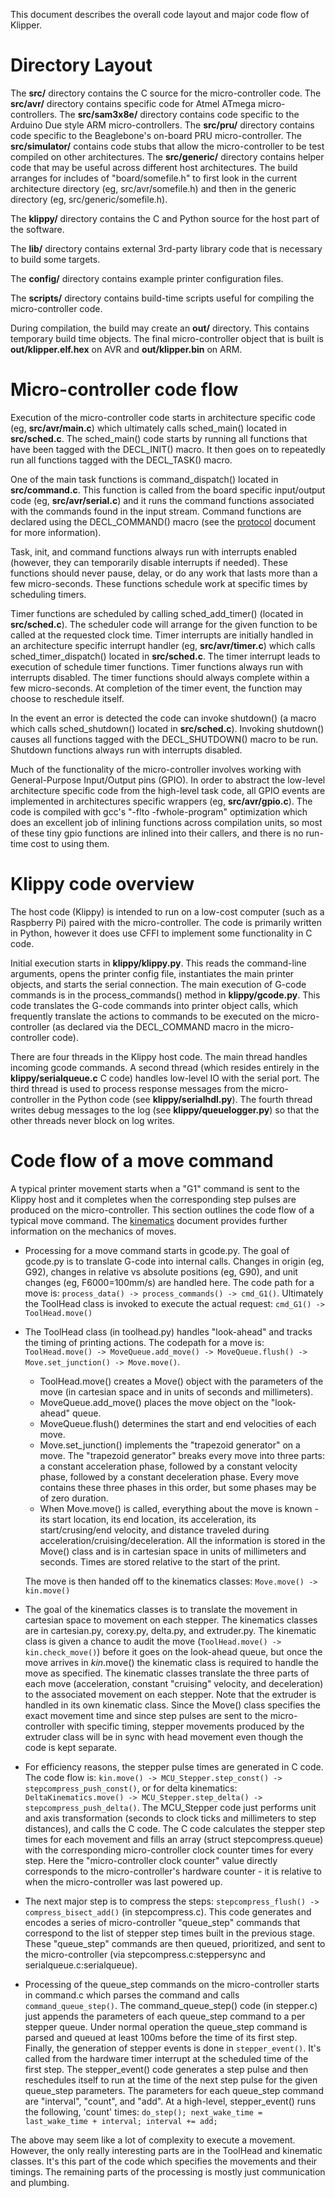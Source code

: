 This document describes the overall code layout and major code flow of
Klipper.

Directory Layout
================

The **src/** directory contains the C source for the micro-controller
code. The **src/avr/** directory contains specific code for Atmel
ATmega micro-controllers. The **src/sam3x8e/** directory contains code
specific to the Arduino Due style ARM micro-controllers. The
**src/pru/** directory contains code specific to the Beaglebone's
on-board PRU micro-controller. The **src/simulator/** contains code
stubs that allow the micro-controller to be test compiled on other
architectures. The **src/generic/** directory contains helper code
that may be useful across different host architectures. The build
arranges for includes of "board/somefile.h" to first look in the
current architecture directory (eg, src/avr/somefile.h) and then in
the generic directory (eg, src/generic/somefile.h).

The **klippy/** directory contains the C and Python source for the
host part of the software.

The **lib/** directory contains external 3rd-party library code that
is necessary to build some targets.

The **config/** directory contains example printer configuration
files.

The **scripts/** directory contains build-time scripts useful for
compiling the micro-controller code.

During compilation, the build may create an **out/** directory. This
contains temporary build time objects. The final micro-controller
object that is built is **out/klipper.elf.hex** on AVR and
**out/klipper.bin** on ARM.

Micro-controller code flow
==========================

Execution of the micro-controller code starts in architecture specific
code (eg, **src/avr/main.c**) which ultimately calls sched_main()
located in **src/sched.c**. The sched_main() code starts by running
all functions that have been tagged with the DECL_INIT() macro. It
then goes on to repeatedly run all functions tagged with the
DECL_TASK() macro.

One of the main task functions is command_dispatch() located in
**src/command.c**. This function is called from the board specific
input/output code (eg, **src/avr/serial.c**) and it runs the command
functions associated with the commands found in the input
stream. Command functions are declared using the DECL_COMMAND() macro
(see the [protocol](Protocol.md) document for more information).

Task, init, and command functions always run with interrupts enabled
(however, they can temporarily disable interrupts if needed). These
functions should never pause, delay, or do any work that lasts more
than a few micro-seconds. These functions schedule work at specific
times by scheduling timers.

Timer functions are scheduled by calling sched_add_timer() (located in
**src/sched.c**). The scheduler code will arrange for the given
function to be called at the requested clock time. Timer interrupts
are initially handled in an architecture specific interrupt handler
(eg, **src/avr/timer.c**) which calls sched_timer_dispatch() located
in **src/sched.c**. The timer interrupt leads to execution of schedule
timer functions. Timer functions always run with interrupts
disabled. The timer functions should always complete within a few
micro-seconds. At completion of the timer event, the function may
choose to reschedule itself.

In the event an error is detected the code can invoke shutdown() (a
macro which calls sched_shutdown() located in **src/sched.c**).
Invoking shutdown() causes all functions tagged with the
DECL_SHUTDOWN() macro to be run. Shutdown functions always run with
interrupts disabled.

Much of the functionality of the micro-controller involves working
with General-Purpose Input/Output pins (GPIO). In order to abstract
the low-level architecture specific code from the high-level task
code, all GPIO events are implemented in architectures specific
wrappers (eg, **src/avr/gpio.c**). The code is compiled with gcc's
"-flto -fwhole-program" optimization which does an excellent job of
inlining functions across compilation units, so most of these tiny
gpio functions are inlined into their callers, and there is no
run-time cost to using them.

Klippy code overview
====================

The host code (Klippy) is intended to run on a low-cost computer (such
as a Raspberry Pi) paired with the micro-controller. The code is
primarily written in Python, however it does use CFFI to implement
some functionality in C code.

Initial execution starts in **klippy/klippy.py**. This reads the
command-line arguments, opens the printer config file, instantiates
the main printer objects, and starts the serial connection. The main
execution of G-code commands is in the process_commands() method in
**klippy/gcode.py**. This code translates the G-code commands into
printer object calls, which frequently translate the actions to
commands to be executed on the micro-controller (as declared via the
DECL_COMMAND macro in the micro-controller code).

There are four threads in the Klippy host code. The main thread
handles incoming gcode commands. A second thread (which resides
entirely in the **klippy/serialqueue.c** C code) handles low-level IO
with the serial port. The third thread is used to process response
messages from the micro-controller in the Python code (see
**klippy/serialhdl.py**). The fourth thread writes debug messages to
the log (see **klippy/queuelogger.py**) so that the other threads
never block on log writes.

Code flow of a move command
===========================

A typical printer movement starts when a "G1" command is sent to the
Klippy host and it completes when the corresponding step pulses are
produced on the micro-controller. This section outlines the code flow
of a typical move command. The [kinematics](Kinematics.md) document
provides further information on the mechanics of moves.

* Processing for a move command starts in gcode.py. The goal of
  gcode.py is to translate G-code into internal calls. Changes in
  origin (eg, G92), changes in relative vs absolute positions (eg,
  G90), and unit changes (eg, F6000=100mm/s) are handled here. The
  code path for a move is: `process_data() -> process_commands() ->
  cmd_G1()`. Ultimately the ToolHead class is invoked to execute the
  actual request: `cmd_G1() -> ToolHead.move()`

* The ToolHead class (in toolhead.py) handles "look-ahead" and tracks
  the timing of printing actions. The codepath for a move is:
  `ToolHead.move() -> MoveQueue.add_move() -> MoveQueue.flush() ->
  Move.set_junction() -> Move.move()`.
  * ToolHead.move() creates a Move() object with the parameters of the
  move (in cartesian space and in units of seconds and millimeters).
  * MoveQueue.add_move() places the move object on the "look-ahead"
  queue.
  * MoveQueue.flush() determines the start and end velocities of each
  move.
  * Move.set_junction() implements the "trapezoid generator" on a
  move. The "trapezoid generator" breaks every move into three parts:
  a constant acceleration phase, followed by a constant velocity
  phase, followed by a constant deceleration phase. Every move
  contains these three phases in this order, but some phases may be of
  zero duration.
  * When Move.move() is called, everything about the move is known -
  its start location, its end location, its acceleration, its
  start/crusing/end velocity, and distance traveled during
  acceleration/cruising/deceleration. All the information is stored in
  the Move() class and is in cartesian space in units of millimeters
  and seconds. Times are stored relative to the start of the print.

  The move is then handed off to the kinematics classes: `Move.move()
  -> kin.move()`

* The goal of the kinematics classes is to translate the movement in
  cartesian space to movement on each stepper. The kinematics classes
  are in cartesian.py, corexy.py, delta.py, and extruder.py. The
  kinematic class is given a chance to audit the move
  (`ToolHead.move() -> kin.check_move()`) before it goes on the
  look-ahead queue, but once the move arrives in *kin*.move() the
  kinematic class is required to handle the move as specified. The
  kinematic classes translate the three parts of each move
  (acceleration, constant "cruising" velocity, and deceleration) to
  the associated movement on each stepper. Note that the extruder is
  handled in its own kinematic class. Since the Move() class specifies
  the exact movement time and since step pulses are sent to the
  micro-controller with specific timing, stepper movements produced by
  the extruder class will be in sync with head movement even though
  the code is kept separate.

* For efficiency reasons, the stepper pulse times are generated in C
  code. The code flow is: `kin.move() -> MCU_Stepper.step_const() ->
  stepcompress_push_const()`, or for delta kinematics:
  `DeltaKinematics.move() -> MCU_Stepper.step_delta() ->
  stepcompress_push_delta()`. The MCU_Stepper code just performs unit
  and axis transformation (seconds to clock ticks and millimeters to
  step distances), and calls the C code. The C code calculates the
  stepper step times for each movement and fills an array (struct
  stepcompress.queue) with the corresponding micro-controller clock
  counter times for every step. Here the "micro-controller clock
  counter" value directly corresponds to the micro-controller's
  hardware counter - it is relative to when the micro-controller was
  last powered up.

* The next major step is to compress the steps: `stepcompress_flush()
  -> compress_bisect_add()` (in stepcompress.c). This code generates
  and encodes a series of micro-controller "queue_step" commands that
  correspond to the list of stepper step times built in the previous
  stage. These "queue_step" commands are then queued, prioritized, and
  sent to the micro-controller (via stepcompress.c:steppersync and
  serialqueue.c:serialqueue).

* Processing of the queue_step commands on the micro-controller starts
  in command.c which parses the command and calls
  `command_queue_step()`. The command_queue_step() code (in stepper.c)
  just appends the parameters of each queue_step command to a per
  stepper queue. Under normal operation the queue_step command is
  parsed and queued at least 100ms before the time of its first
  step. Finally, the generation of stepper events is done in
  `stepper_event()`. It's called from the hardware timer interrupt at
  the scheduled time of the first step. The stepper_event() code
  generates a step pulse and then reschedules itself to run at the
  time of the next step pulse for the given queue_step parameters. The
  parameters for each queue_step command are "interval", "count", and
  "add". At a high-level, stepper_event() runs the following, 'count'
  times: `do_step(); next_wake_time = last_wake_time + interval;
  interval += add;`

The above may seem like a lot of complexity to execute a
movement. However, the only really interesting parts are in the
ToolHead and kinematic classes. It's this part of the code which
specifies the movements and their timings. The remaining parts of the
processing is mostly just communication and plumbing.
